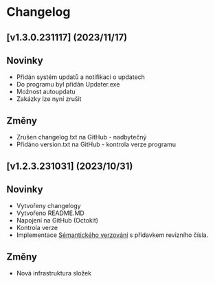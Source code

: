 # Changelog

## [v1.3.0.231117] (2023/11/17)


## Novinky
* Přidán systém updatů a notifikací o updatech
* Do programu byl přidán Updater.exe
* Možnost autoupdatu
* Zakázky lze nyní zrušit

## Změny
* Zrušen changelog.txt na GitHub - nadbytečný
* Přidáno version.txt  na GitHub - kontrola verze programu

## [v1.2.3.231031] (2023/10/31)


## Novinky
* Vytvořeny changelogy
* Vytvořeno README.MD
* Napojení na GitHub (Octokit)
* Kontrola verze
* Implementace [Sémantického verzování](https://semver.org/) s přídavkem revizního čísla.

## Změny
* Nová infrastruktura složek
